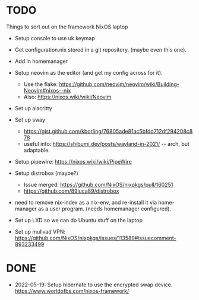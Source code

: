 # TODO

Things to sort out on the framework NixOS laptop

* Setup console to use uk keymap
* Get configuration.nix stored in a git repository. (maybe even this one).
* Add in homemanager
* Setup neovim as the editor (and get my config across for it).
  - Use the flake: https://github.com/neovim/neovim/wiki/Building-Neovim#nixos--nix
  - Also: https://nixos.wiki/wiki/Neovim
* Set up alacritty
* Set up sway
  - https://gist.github.com/kborling/76805ade81ac5bfdd712df294208c878
  - useful info: https://shibumi.dev/posts/wayland-in-2021/  -- arch, but adaptable.
* Setup pipewire: https://nixos.wiki/wiki/PipeWire
* Setup distrobox (maybe?)
  - Issue merged: https://github.com/NixOS/nixpkgs/pull/160251
  - https://github.com/89luca89/distrobox

* need to remove nix-index as a nix-env, and re-install it via home-manager as a user program. (needs homemanager configured).

* Set up LXD so we can do Ubuntu stuff on the laptop
* Set up mullvad VPN: https://github.com/NixOS/nixpkgs/issues/113589#issuecomment-893233499

# DONE

* 2022-05-19: Setup hibernate to use the encrypted swap device. https://www.worldofbs.com/nixos-framework/
